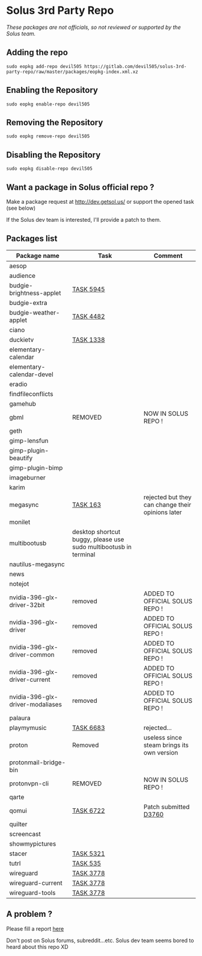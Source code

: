 Solus 3rd Party Repo
======

*These packages are not officials, so not reviewed or supported by the Solus team.*

## Adding the repo

`sudo eopkg add-repo devil505 https://gitlab.com/devil505/solus-3rd-party-repo/raw/master/packages/eopkg-index.xml.xz`
 
## Enabling the Repository

`sudo eopkg enable-repo devil505`

## Removing the Repository

`sudo eopkg remove-repo devil505`

## Disabling the Repository

`sudo eopkg disable-repo devil505`

## Want a package in Solus official repo ?

Make a package request at <http://dev.getsol.us/> or support the opened task (see below)

If the Solus dev team is interested, I'll provide a patch to them.

## Packages list


| Package name| Task | Comment
| --- | --- | ---
| aesop |  | 
| audience |  | 
| budgie-brightness-applet | [TASK 5945](https://dev.getsol.us/T5495) | 
| budgie-extra |  | 
| budgie-weather-applet | [TASK 4482](https://dev.getsol.us/T4482) | 
| ciano |  | 
| duckietv | [TASK 1338](https://dev.getsol.us/T1338) |  | 
| elementary-calendar |  | 
| elementary-calendar-devel |  | 
| eradio |  | 
| findfileconflicts |  | 
| gamehub |  | 
| gbml | REMOVED | NOW IN SOLUS REPO ! |
| geth |  | 
| gimp-lensfun |  | 
| gimp-plugin-beautify |  | 
| gimp-plugin-bimp |  | 
| imageburner |  | 
| karim |  | 
| megasync | [TASK 163](https://dev.getsol.us/T163)  | rejected but they can change their opinions later |
| monilet |  | 
| multibootusb | desktop shortcut buggy, please use sudo multibootusb in terminal | 
| nautilus-megasync |  | 
| news |  | 
| notejot |  | 
| nvidia-396-glx-driver-32bit | removed | ADDED TO OFFICIAL SOLUS REPO !|
| nvidia-396-glx-driver | removed  | ADDED TO OFFICIAL SOLUS REPO !|
| nvidia-396-glx-driver-common | removed  | ADDED TO OFFICIAL SOLUS REPO !| 
| nvidia-396-glx-driver-current | removed  | ADDED TO OFFICIAL SOLUS REPO !|
| nvidia-396-glx-driver-modaliases | removed  | ADDED TO OFFICIAL SOLUS REPO !|
| palaura |  | 
| playmymusic | [TASK 6683](https://dev.getsol.us/T6683) | rejected... | 
| proton | Removed | useless since steam brings its own version |
| protonmail-bridge-bin | | |
| protonvpn-cli | REMOVED | NOW IN SOLUS REPO ! | 
| qarte |  | 
| qomui | [TASK 6722](https://dev.getsol.us/T6722) | Patch submitted [D3760](https://dev.getsol.us/D3760) | 
| quilter |  | 
| screencast |  | 
| showmypictures |  | 
| stacer | [TASK 5321](https://dev.getsol.us/T5321) | 
| tutrl | [TASK 535](https://dev.getsol.us/T535) |  | 
| wireguard | [TASK 3778](https://dev.getsol.us/T3778) |  | 
| wireguard-current | [TASK 3778](https://dev.getsol.us/T3778) |  | 
| wireguard-tools | [TASK 3778](https://dev.getsol.us/T3778) |  | 

## A problem ?

Please fill a report [here](https://gitlab.com/devil505/solus-3rd-party-repo/issues)

Don't post on Solus forums, subreddit...etc. Solus dev team seems bored to heard about this repo XD
